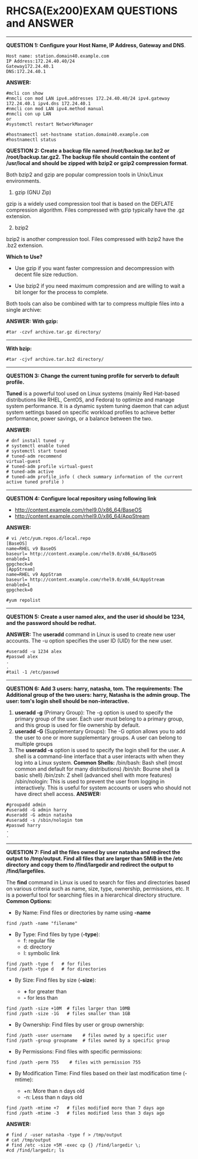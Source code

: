 # **RHCSA(Ex200)EXAM QUESTIONS and ANSWER**

---
**QUESTION 1: Configure your Host Name, IP Address, Gateway and DNS**.

```linux
Host name: station.domain40.example.com
IP Address:172.24.40.40/24
Gateway172.24.40.1
DNS:172.24.40.1
```

**ANSWER:**

```linux
#mcli con show
#nmcli con mod LAN ipv4.addresses 172.24.40.40/24 ipv4.gateway 172.24.40.1 ipv4.dns 172.24.40.1
#nmcli con mod LAN ipv4.method manual
#nmcli con up LAN
or 
#systemctl restart NetworkManager

#hostnamectl set-hostname station.domain40.example.com
#hostnamectl status
```

**QUESTION 2: Create a backup file named /root/backup.tar.bz2 or /root/backup.tar.gz2. The backup file should contain the content
of /usr/local and should be zipped with bzip2 or gzip2 compression format**.

Both bzip2 and gzip are popular compression tools in Unix/Linux environments.

1. gzip (GNU Zip)

gzip is a widely used compression tool that is based on the DEFLATE compression algorithm. Files compressed with gzip typically have the .gz extension.

2. bzip2

bzip2 is another compression tool. Files compressed with bzip2 have the .bz2 extension.

**Which to Use?**

- Use gzip if you want faster compression and decompression with decent file size reduction.

- Use bzip2 if you need maximum compression and are willing to wait a bit longer for the process to complete.

Both tools can also be combined with tar to compress multiple files into a single archive:

**ANSWER:**
**With gzip:**

```linux
#tar -czvf archive.tar.gz directory/

```

---

**With bzip:**

```linux
#tar -cjvf archive.tar.bz2 directory/

```

---

**QUESTION 3: Change the current tuning profile for serverb to default profile.**

**Tuned** is a powerful tool used on Linux systems (mainly Red Hat-based distributions like RHEL, CentOS, and Fedora) to optimize and manage system performance. It is a dynamic system tuning daemon that can adjust system settings based on specific workload profiles to achieve better performance, power savings, or a balance between the two.

**ANSWER:**

```linux
# dnf install tuned -y
# systemctl enable tuned
# systemctl start tuned
# tuned-adm recommend
virtual-guest
# tuned-adm profile virtual-guest
# tuned-adm active
# tuned-adm profile_info ( check summary information of the current active tuned profile )

```

---
**QUESTION 4: Configure local repository using following link**

- <http://content.example.com/rhel9.0/x86_64/BaseOS>
- <http://content.example.com/rhel9.0/x86_64/AppStream>

**ANSWER:**

```linux
# vi /etc/yum.repos.d/local.repo
[BaseOS]
name=RHEL v9 BaseOS
baseurl= http://content.example.com/rhel9.0/x86_64/BaseOS
enabled=1
gpgcheck=0
[AppStream]
name=RHEL v9 AppStram
baseurl= http://content.example.com/rhel9.0/x86_64/AppStream
enabled=1
gpgcheck=0

#yum repolist

```

---
**QUESTION 5: Create a user named alex, and the user id should be 1234, and the password should be redhat.**

**ANSWER:**
The **useradd** command in Linux is used to create new user accounts. The -u option specifies the user ID (UID) for the new user.

```linux
#useradd -u 1234 alex
#passwd alex
.
.
#tail -1 /etc/passwd
```

---
**QUESTION 6: Add 3 users: harry, natasha, tom.
The requirements: The Additional group of the two users: harry, Natasha is the admin group. The user: tom's login shell should be non-interactive.**

1. **useradd -g** (Primary Group):
The -g option is used to specify the primary group of the user. Each user must belong to a primary group, and this group is used for file ownership by default.
2. **useradd -G** (Supplementary Groups):
The -G option allows you to add the user to one or more supplementary groups. A user can belong to multiple groups
3. The **useradd -s** option is used to specify the login shell for the user. A shell is a command-line interface that a user interacts with when they log into a Linux system.
   **Common Shells:**
    /bin/bash: Bash shell (most common and default for many distributions)
    /bin/sh: Bourne shell (a basic shell)
    /bin/zsh: Z shell (advanced shell with more features)
    /sbin/nologin: This is used to prevent the user from logging in interactively. This is useful for system accounts or users who should not have direct shell access.
**ANSWER:**

```linux
#groupadd admin
#useradd -G admin harry
#useradd -G admin natasha
#useradd -s /sbin/nologin tom
#passwd harry
.
.
```

---
**QUESTION 7: Find all the files owned by user natasha and redirect the output to /tmp/output.
Find all files that are larger than 5MiB in the /etc directory and copy them to /find/largedir and redirect the output to /find/largefiles.**

The **find** command in Linux is used to search for files and directories based on various criteria such as name, size, type, ownership, permissions, etc. It is a powerful tool for searching files in a hierarchical directory structure.
**Common Options:**

- By Name: Find files or directories by name using **-name**

```linux
find /path -name "filename"
```

- By Type: Find files by type (**-type**):
  - f: regular file
  - d: directory
  - l: symbolic link

```linux
find /path -type f   # for files
find /path -type d   # for directories
```

- By Size: Find files by size (**-size**):

  - **+** for greater than
  - **-** for less than

```linux
find /path -size +10M  # files larger than 10MB
find /path -size -1G   # files smaller than 1GB
```

- By Ownership: Find files by user or group ownership:

```linux
find /path -user username    # files owned by a specific user
find /path -group groupname  # files owned by a specific group
```

- By Permissions: Find files with specific permissions:

```linux
find /path -perm 755    # files with permission 755
```

- By Modification Time: Find files based on their last modification time (-mtime):

  - +n: More than n days old
  - -n: Less than n days old

```linux
find /path -mtime +7   # files modified more than 7 days ago
find /path -mtime -3   # files modified less than 3 days ago

```

**ANSWER:**

```linux
# find / -user natasha -type f > /tmp/output
# cat /tmp/output
# find /etc -size +5M -exec cp {} /find/largedir \;
#cd /find/largedir; ls
```
